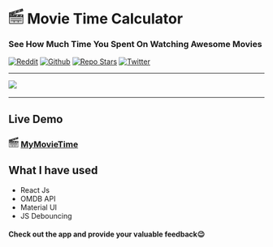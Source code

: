 # <img src='./public/favicon.png' width='30px'> Movie Time Calculator

### See How Much Time You Spent On Watching Awesome Movies

[![Reddit](https://img.shields.io/reddit/user-karma/combined/theshubhagrwl?style=social)](https://www.reddit.com/user/theshubhagrwl)
[![Github](https://img.shields.io/github/followers/theshubhagrwl?style=social)](https://github.com/theshubhagrwl)
[![Repo Stars](https://img.shields.io/github/stars/theshubhagrwl/MyMovieTime)](https://github.com/theshubhagrwl/MyMovieTime)
[![Twitter](https://img.shields.io/twitter/follow/theshubhagrwl?label=Follow)](https://twitter.com/theshubhagrwl)

<hr>
<img src='./demo/mymovietime.gif'> 
<hr>

## Live Demo

### <img src='./public/favicon.png' width='20px'> [MyMovieTime](https://mymovietime.netlify.app/)

## What I have used

- React Js
- OMDB API
- Material UI
- JS Debouncing

#### Check out the app and provide your valuable feedback😉
